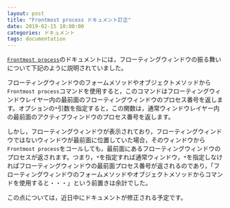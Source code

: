 ```yaml
---
layout: post
title: "Frontmost process ドキュメント訂正"
date: 2019-02-15 10:00:00
categories: ドキュメント
tags: documentation
---
```


[``Frontmost process``](https://doc.4d.com/4Dv17/4D/17/Frontmost-process.301-3730189.ja.html)のドキュメントには，フローティングウィンドウの振る舞いについて下記のように説明されていました。

フローティングウィンドウのフォームメソッドやオブジェクトメソッドから``Frontmost process``コマンドを使用すると，このコマンドはフローティングウィンドウレイヤー内の最前面のフローティングウィンドウのプロセス番号を返します。オプションの``*``引数を指定すると，この関数は，通常ウィンドウレイヤー内の最前面のアクティブウィンドウのプロセス番号を返します。

しかし，フローティングウィンドウが表示されており，フローティングウィンドウではないウィンドウが最前面に位置していた場合，そのウィンドウから``Frontmost process``をコールしても，最前面にあるフローティングウィンドウのプロセスが返されます。つまり，``*``を指定すれば通常ウィンドウ，``*``を指定しなければフローティングウィンドウの最前面プロセス番号が返されるのであり，「フローティングウィンドウのフォームメソッドやオブジェクトメソッドからコマンドを使用すると・・・」という前置きは余計でした。

この点については，近日中にドキュメントが修正される予定です。
